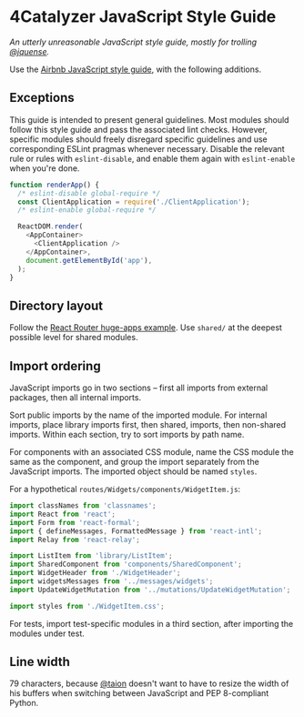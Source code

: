 # 4Catalyzer JavaScript Style Guide
_An utterly unreasonable JavaScript style guide, mostly for trolling [@jquense](https://github.com/jquense)._

Use the [Airbnb JavaScript style guide](https://github.com/airbnb/javascript), with the following additions.

## Exceptions

This guide is intended to present general guidelines. Most modules should follow this style guide and pass the associated lint checks. However, specific modules should freely disregard specific guidelines and use corresponding ESLint pragmas whenever necessary. Disable the relevant rule or rules with `eslint-disable`, and enable them again with `eslint-enable` when you're done.

```js
function renderApp() {
  /* eslint-disable global-require */
  const ClientApplication = require('./ClientApplication');
  /* eslint-enable global-require */

  ReactDOM.render(
    <AppContainer>
      <ClientApplication />
    </AppContainer>,
    document.getElementById('app'),
  );
}
```

## Directory layout

Follow the [React Router huge-apps example](https://github.com/reactjs/react-router/tree/master/examples/huge-apps). Use `shared/` at the deepest possible level for shared modules.

## Import ordering

JavaScript imports go in two sections – first all imports from external packages, then all internal imports.

Sort public imports by the name of the imported module. For internal imports, place library imports first, then shared, imports, then non-shared imports. Within each section, try to sort imports by path name.

For components with an associated CSS module, name the CSS module the same as the component, and group the import separately from the JavaScript imports. The imported object should be named `styles`.

For a hypothetical `routes/Widgets/components/WidgetItem.js`:

```js
import classNames from 'classnames';
import React from 'react';
import Form from 'react-formal';
import { defineMessages, FormattedMessage } from 'react-intl';
import Relay from 'react-relay';

import ListItem from 'library/ListItem';
import SharedComponent from 'components/SharedComponent';
import WidgetHeader from './WidgetHeader';
import widgetsMessages from '../messages/widgets';
import UpdateWidgetMutation from '../mutations/UpdateWidgetMutation';

import styles from './WidgetItem.css';
```

For tests, import test-specific modules in a third section, after importing the modules under test.

## Line width

79 characters, because [@taion](https://github.com/taion) doesn't want to have to resize the width of his buffers when switching between JavaScript and PEP 8-compliant Python.

